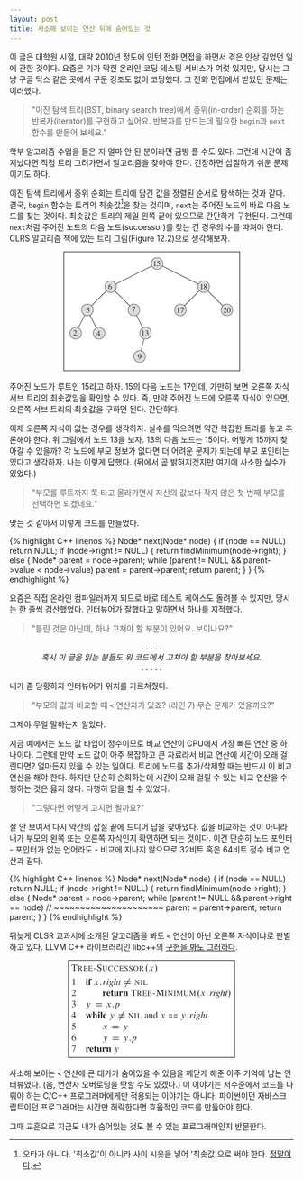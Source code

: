 ```yaml
---
layout: post
title: 사소해 보이는 연산 뒤에 숨어있는 것
---
```


이 글은 대학원 시절, 대략 2010년 정도에 인턴 전화 면접을 하면서 겪은 인상 깊었던 일에 관한 것이다. 요즘은 기가 막힌 온라인 코딩 테스팅 서비스가 여럿 있지만, 당시는 그냥 구글 닥스 같은 곳에서 구문 강조도 없이 코딩했다. 그 전화 면접에서 받았던 문제는 이러했다.

> "이진 탐색 트리(BST, binary search tree)에서 중위(in-order) 순회를 하는 반복자(iterator)를 구현하고 싶어요. 반복자를 만드는데 필요한 `begin`과 `next` 함수를 만들어 보세요."

학부 알고리즘 수업을 들은 지 얼마 안 된 분이라면 금방 풀 수도 있다. 그런데 시간이 좀 지났다면 직접 트리 그려가면서 알고리즘을 찾아야 한다. 긴장하면 삽질하기 쉬운 문제이기도 하다.

이진 탐색 트리에서 중위 순회는 트리에 담긴 값을 정렬된 순서로 탐색하는 것과 같다.
결국, `begin` 함수는 트리의 최솟값[^term]을 찾는 것이며, `next`는 주어진 노드의 바로 다음 노드를 찾는 것이다.
최솟값은 트리의 제일 왼쪽 끝에 있으므로 간단하게 구현된다. 그런데 `next`처럼 주어진 노드의 다음 노드(successor)를 찾는 건 경우의 수를 따져야 한다. CLRS 알고리즘 책에 있는 트리 그림(Figure 12.2)으로 생각해보자.

<div class="image-wrapper" >
<center>
  <img border="1" src="/assets/2016/bst-example-1.png" width="311" height="210" alt="" />
</center>
</div>

주어진 노드가 루트인 15라고 하자. 15의 다음 노드는 17인데, 가만히 보면 오른쪽 자식 서브 트리의 최솟값임을 확인할 수 있다. 즉, 만약 주어진 노드에 오른쪽 자식이 있으면, 오른쪽 서브 트리의 최솟값을 구하면 된다. 간단하다.

이제 오른쪽 자식이 없는 경우를 생각하자. 실수를 막으려면 약간 복잡한 트리를 놓고 추론해야 한다. 위 그림에서 노드 13을 보자. 13의 다음 노드는 15이다. 어떻게 15까지 찾아갈 수 있을까? 각 노드에 부모 정보가 없다면 더 어려운 문제가 되는데 부모 포인터는 있다고 생각하자. 나는 이렇게 답했다. (뒤에서 곧 밝혀지겠지만 여기에 사소한 실수가 있었다.)

> "부모를 루트까지 쭉 타고 올라가면서 자신의 값보다 작지 않은 첫 번째 부모를 선택하면 되겠네요."

맞는 것 같아서 이렇게 코드를 만들었다.

{% highlight C++ linenos %}
Node* next(Node* node) {
  if (node == NULL) return NULL;
  if (node->right != NULL) {
    return findMinimum(node->right);
  } else {
      Node* parent = node->parent;
      while (parent != NULL && parent->value < node->value)
        parent = parent->parent;
      return parent;
  }
}
{% endhighlight %}

요즘은 직접 온라인 컴파일러까지 되므로 바로 테스트 케이스도 돌려볼 수 있지만, 당시는 한 줄씩 검산했었다. 인터뷰어가 잘했다고 말하면서 하나를 지적했다.

> "틀린 것은 아닌데, 하나 고쳐야 할 부분이 있어요. 보이나요?"

<center>. . . . .</center>
<center><i>혹시 이 글을 읽는 분들도 위 코드에서 고쳐야 할 부분을 찾아보세요.</i></center>
<center>. . . . .</center><p/>

내가 좀 당황하자 인터뷰어가 위치를 가르쳐줬다.

> "부모의 값과 비교할 때 <code><</code> 연산자가 있죠? (라인 7) 무슨 문제가 있을까요?"

그제야 무얼 말하는지 알았다.

지금 예에서는 노드 값 타입이 정수이므로 비교 연산이 CPU에서 가장 빠른 연산 중 하나이다. 그런데 만약 노드 값이 아주 복잡하고 큰 자료라서 비교 연산에 시간이 오래 걸린다면? 얼마든지 있을 수 있는 일이다. 
트리에 노드를 추가/삭제할 때는 반드시 이 비교 연산을 해야 한다. 하지만 단순히 순회하는데 시간이 오래 걸릴 수 있는 비교 연산을 수행하는 것은 옳지 않다. 다행히 답을 할 수 있었다.

> "그렇다면 어떻게 고치면 될까요?"

잘 안 보여서 다시 약간의 삽질 끝에 드디어 답을 찾아냈다. 값을 비교하는 것이 아니라 내가 부모의 왼쪽 또는 오른쪽 자식인지 확인하면 되는 것이다. 이건 단순히 노드 포인터 - 포인터가 없는 언어라도 - 비교에 지나지 않으므로 32비트 혹은 64비트 정수 비교 연산과 같다.

{% highlight C++ linenos %}
Node* next(Node* node) {
  if (node == NULL) return NULL;
  if (node->right != NULL) {
    return findMinimum(node->right);
  } else {
      Node* parent = node->parent;
      while (parent != NULL && parent->right == node)
      //                       ~~~~~~~~~~~~~~~~~~~~~
        parent = parent->parent;
      return parent;
  }
}
{% endhighlight %}

뒤늦게 CLSR 교과서에 소개된 알고리즘을 봐도 `<` 연산이 아닌 오른쪽 자식이냐로 판별하고 있다. LLVM C++ 라이브러리인 libc++의 [구현을 봐도 그러하다](https://github.com/llvm-mirror/libcxx/blob/master/include/__tree#L159). 

<div class="image-wrapper" >
<center>
  <img border="1" src="/assets/2016/tree-succesor.png" width="294" height="171" alt="" />
</center>
</div>

사소해 보이는 `<` 연산에 큰 대가가 숨어있을 수 있음을 깨닫게 해준 아주 기억에 남는 인터뷰였다. (음, 연산자 오버로딩을 탓할 수도 있겠다.) 이 이야기는 저수준에서 코드를 다뤄야 하는 C/C++ 프로그래머에게만 적용되는 이야기는 아니다. 파이썬이던 자바스크립트이던 프로그래머는 시간만 허락한다면 효율적인 코드를 만들어야 한다.

그때 교훈으로 지금도 내가 숨어있는 것도 볼 수 있는 프로그래머인지 반문한다.

[^term]: 오타가 아니다. '최소값'이 아니라 사이 시옷을 넣어 '최솟값'으로 써야 한다. [정말이다](https://twitter.com/urimal365/status/258475514321313792).

